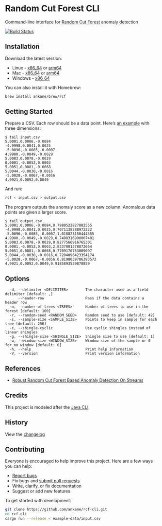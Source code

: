 # Random Cut Forest CLI

Command-line interface for [Random Cut Forest](https://github.com/aws/random-cut-forest-by-aws) anomaly detection

[![Build Status](https://github.com/ankane/rcf-cli/workflows/build/badge.svg?branch=master)](https://github.com/ankane/rcf-cli/actions)

## Installation

Download the latest version:

- Linux - [x86_64](https://github.com/ankane/rcf-cli/releases/download/v0.1.0/rcf-cli-0.1.0-x86_64-unknown-linux-gnu.tar.gz) or [arm64](https://github.com/ankane/rcf-cli/releases/download/v0.1.0/rcf-cli-0.1.0-aarch64-unknown-linux-gnu.tar.gz)
- Mac - [x86_64](https://github.com/ankane/rcf-cli/releases/download/v0.1.0/rcf-cli-0.1.0-x86_64-apple-darwin.tar.gz) or [arm64](https://github.com/ankane/rcf-cli/releases/download/v0.1.0/rcf-cli-0.1.0-aarch64-apple-darwin.tar.gz)
- Windows - [x86_64](https://github.com/ankane/rcf-cli/releases/download/v0.1.0/rcf-cli-0.1.0-x86_64-pc-windows-msvc.zip)

You can also install it with Homebrew:

```sh
brew install ankane/brew/rcf
```

## Getting Started

Prepare a CSV. Each row should be a data point. Here’s [an example](https://raw.githubusercontent.com/ankane/rcf-cli/master/example-data/input.csv) with three dimensions:

```text
$ tail input.csv
5.0001,0.0006,-0.0084
-4.9998,0.0041,0.0025
-5.0096,-0.0085,-0.0007
4.9980,-0.0049,-0.0029
5.0083,0.0078,-0.0029
0.0001,-0.0052,0.0003
5.0051,0.0081,-0.0068
5.0044,-0.0030,-0.0016
-5.0028,-0.0067,-0.0056
4.9921,0.0092,0.0049
```

And run:

```sh
rcf < input.csv > output.csv
```

The program outputs the anomaly score as a new column. Anomalous data points are given a larger score.

```text
$ tail output.csv
5.0001,0.0006,-0.0084,0.7980522827802555
-4.9998,0.0041,0.0025,0.7071138288972222
-5.0096,-0.0085,-0.0007,1.018823150444355
4.9980,-0.0049,-0.0029,0.7408316990007481
5.0083,0.0078,-0.0029,0.8277566916765301
0.0001,-0.0052,0.0003,2.8337001378872664
5.0051,0.0081,-0.0068,0.7709170753009097
5.0044,-0.0030,-0.0016,0.7204096423354174
-5.0028,-0.0067,-0.0056,0.8198039786393572
4.9921,0.0092,0.0049,0.9185893539878859
```

## Options

```text
  -d, --delimiter <DELIMITER>        The character used as a field delimiter [default: ,]
      --header-row                   Pass if the data contains a header row
  -n, --number-of-trees <TREES>      Number of trees to use in the forest [default: 100]
  -r, --random-seed <RANDOM_SEED>    Random seed to use [default: 42]
  -s, --sample-size <SAMPLE_SIZE>    Points to keep in sample for each tree [default: 256]
  -c, --shingle-cyclic               Use cyclic shingles instead of linear shingles
  -g, --shingle-size <SHINGLE_SIZE>  Shingle size to use [default: 1]
  -w, --window-size <WINDOW_SIZE>    Window size of the sample or 0 for no window [default: 0]
  -h, --help                         Print help information
  -V, --version                      Print version information
```

## References

- [Robust Random Cut Forest Based Anomaly Detection On Streams](https://proceedings.mlr.press/v48/guha16.pdf)

## Credits

This project is modeled after the [Java CLI](https://github.com/aws/random-cut-forest-by-aws/tree/main/Java#build-command-line-cli-usage).

## History

View the [changelog](CHANGELOG.md)

## Contributing

Everyone is encouraged to help improve this project. Here are a few ways you can help:

- [Report bugs](https://github.com/ankane/rcf-cli/issues)
- Fix bugs and [submit pull requests](https://github.com/ankane/rcf-cli/pulls)
- Write, clarify, or fix documentation
- Suggest or add new features

To get started with development:

```sh
git clone https://github.com/ankane/rcf-cli.git
cd rcf-cli
cargo run --release < example-data/input.csv
```
